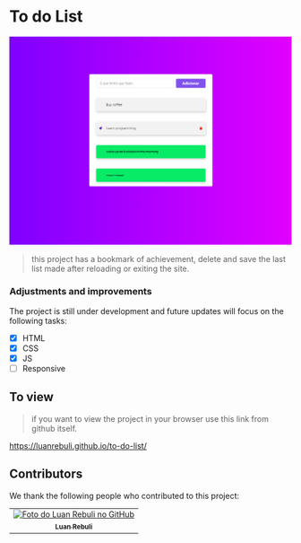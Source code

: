 
# To do List

<img src="./assets/Screenshot.png" alt="img finished project">

> this project has a bookmark of achievement, delete and save the last list made after reloading or exiting the site.
### Adjustments and improvements

The project is still under development and future updates will focus on the following tasks:

- [x] HTML
- [x] CSS
- [x] JS
- [ ] Responsive

## To view

> if you want to view the project in your browser use this link from github itself.

https://luanrebuli.github.io/to-do-list/

## Contributors

We thank the following people who contributed to this project:

<table>
  <tr>
    <td align="center">
      <a href="#">
        <img src="https://avatars.githubusercontent.com/u/39808312?s=400&u=979267330c7ff3d03836b693538d67d904c9baad&v=4" width="100px;" alt="Foto do Luan Rebuli no GitHub"/><br>
        <sub>
          <b>Luan Rebuli</b>
        </sub>
      </a>
    </td>
  </tr>
</table>

